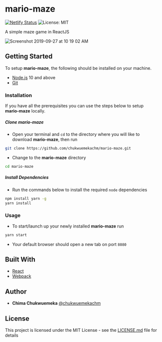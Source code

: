 # mario-maze
[![Netlify Status](https://api.netlify.com/api/v1/badges/e4745641-7c2e-498d-ace0-f3a983bfaa12/deploy-status)](https://app.netlify.com/sites/mario-maze/deploys) ![License: MIT](https://img.shields.io/badge/License-MIT-yellow.svg?style=popout-square&logo=typescript&logoColor=blue)

A simple maze game in ReactJS

![Screenshot 2019-09-27 at 10 19 02 AM](https://user-images.githubusercontent.com/33798252/65759060-07523600-e112-11e9-8e34-1a719482e85c.png)

## Getting Started
To setup **mario-maze**, the following should be installed on your machine.

- [Node.js](https://nodejs.org/en/download/current/) 10 and above
- [Git](https://git-scm.com/downloads)

### Installation

If you have all the prerequisites you can use the steps below to setup **mario-maze** locally.

##### Clone mario-maze
- Open your terminal and `cd` to the directory where you will like to download **mario-maze**, then run
```sh
git clone https://github.com/chukwuemekachm/mario-maze.git
```
- Change to the **mario-maze** directory
```sh
cd mario-maze
```

##### Install Dependencies
- Run the commands below to install the required `node` dependencies
```bash
npm install yarn -g
yarn install
```

### Usage
- To start/launch up your newly installed **mario-maze** run
```sh
yarn start
```
- Your default browser should open a new tab on port `8080`


## Built With
- [React](https://reactjs.org/)
- [Webpack](https://webpack.js.org/)


## Author

* **Chima Chukwuemeka** [@chukwuemekachm](https://github.com/chukwuemekachm)


## License

This project is licensed under the MIT License - see the [LICENSE.md](https://github.com/chukwuemekachm/mario-maze/blob/master/LICENSE) file for details
